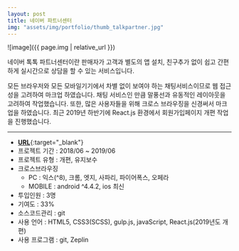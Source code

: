 ```yaml
---
layout: post
title: 네이버 파트너센터
img: "assets/img/portfolio/thumb_talkpartner.jpg"
---
```


![image]({{ page.img | relative_url }})


네이버 톡톡 파트너센터이란 판매자가 고객과 별도의 앱 설치, 친구추가 없이 쉽고 간편하게 실시간으로 상담을 할 수 있는 서비스입니다.

모든 브라우저와 모든 모바일기기에서 차별 없이 보여야 하는 채팅서비스이므로 웹 접근성을 고려하여 마크업 하였습니다. 채팅 서비스인 만큼 말풍선과 유동적인 레이아웃을 고려하여 작업했습니다. 또한, 많은 사용자들을 위해 크로스 브라우징을 신경써서 마크업을 하였습니다. 최근 2019년 하반기에 React.js 환경에서 회원가입페이지 개편 작업을 진행했습니다.

***

- [**URL**](https://partner.talk.naver.com){:target="_blank"}
- 프로젝트 기간 : 2018/06 ~ 2019/06
- 프로젝트 유형 : 개편, 유지보수
- 크로스브라우징
  - PC : 익스(^8), 크롬, 엣지, 사파리, 파이어폭스, 오페라
  - MOBILE : android ^4.4.2, ios 최신
- 투입인원 : 3명
- 기여도 : 33%
- 소스코드관리 : git
- 사용 언어 : HTML5, CSS3(SCSS), gulp.js, javaScript, React.js(2019년도 개편)
- 사용 프로그램 : git, Zeplin
